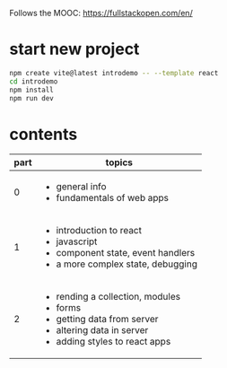 Follows the MOOC: https://fullstackopen.com/en/

# start new project

```bash
npm create vite@latest introdemo -- --template react
cd introdemo
npm install
npm run dev
```

# contents

| part | topics                                                                                                                                                                   |
| ---- | ------------------------------------------------------------------------------------------------------------------------------------------------------------------------ |
| 0    | <ul> <li>general info</li> <li>fundamentals of web apps</li> </ul>                                                                                                       |
| 1    | <ul> <li>introduction to react</li> <li>javascript</li> <li>component state, event handlers</li> <li>a more complex state, debugging</li> </ul>                          |
| 2    | <ul> <li>rending a collection, modules</li> <li>forms</li> <li>getting data from server</li> <li>altering data in server</li> <li>adding styles to react apps</li> </ul> |
